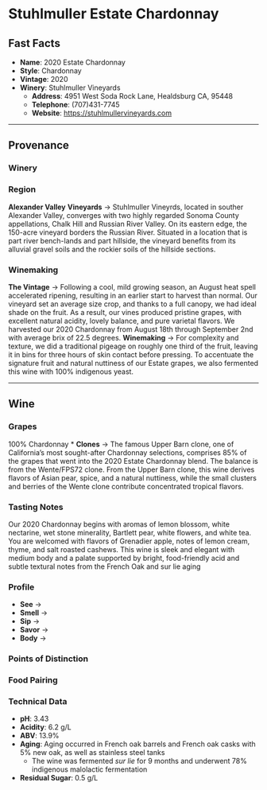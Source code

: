 # Stuhlmuller Estate Chardonnay
## Fast Facts

- **Name**:  2020 Estate Chardonnay
- **Style**: Chardonnay
- **Vintage**: 2020
- **Winery**: Stuhlmuller Vineyards
	- **Address**: 4951 West Soda Rock Lane, Healdsburg CA, 95448
	- **Telephone**: (707)431-7745
	- **Website**: https://stuhlmullervineyards.com
- - - -
## Provenance
### Winery
### Region
**Alexander Valley**
**Vineyards** → Stuhlmuller Vineyrds, located in souther Alexander Valley, converges with two highly regarded Sonoma County appellations, Chalk Hill and Russian River Valley. On its eastern edge, the 150-acre vineyard borders the Russian River. Situated in a location that is part river bench-lands and part hillside, the vineyard benefits from its alluvial gravel soils and the rockier soils of the hillside sections.
### Winemaking 
**The Vintage** → Following a cool, mild growing season, an August heat spell accelerated ripening, resulting in an earlier start to harvest than normal. Our vineyard set an average size crop, and thanks to a full canopy, we had ideal shade on the fruit. As a result, our vines produced pristine grapes, with excellent natural acidity, lovely balance, and pure varietal flavors. We harvested our 2020 Chardonnay from August 18th through September 2nd with average brix of 22.5 degrees.
**Winemaking** → For complexity and texture, we did a traditional pigeage on roughly one third of the fruit, leaving it in bins for three hours of skin contact before pressing. To accentuate the signature fruit and natural nuttiness of our Estate grapes, we also fermented this wine with 100% indigenous yeast.
- - - -
## Wine
### Grapes
100% Chardonnay
	* **Clones** → The famous Upper Barn clone, one of California’s most sought-after Chardonnay selections, comprises 85% of the grapes that went into the 2020 Estate Chardonnay blend. The balance is from the Wente/FPS72 clone. From the Upper Barn clone, this wine derives flavors of Asian pear, spice, and a natural nuttiness, while the small clusters and berries of the Wente clone contribute concentrated tropical flavors.

### Tasting Notes
Our 2020 Chardonnay begins with aromas of lemon blossom, white nectarine, wet stone minerality, Bartlett pear, white flowers, and white tea. You are welcomed with flavors of Grenadier apple, notes of lemon cream, thyme, and salt roasted cashews. This wine is sleek and elegant with medium body and a palate supported by bright, food-friendly acid and subtle textural notes from the French Oak and sur lie aging
### Profile
- **See** →  
- **Smell** → 
- **Sip** → 
- **Savor** → 
- **Body** → 
### Points of Distinction
### Food Pairing
### Technical Data
- **pH**: 3.43
- **Acidity**: 6.2 g/L
- **ABV**: 13.9%
- **Aging**: Aging occurred in French oak barrels and French oak casks with 5% new oak, as well as stainless steel tanks
	- The wine was fermented *sur lie* for 9 months and underwent 78% indigenous malolactic fermentation
- **Residual Sugar**: 0.5 g/L